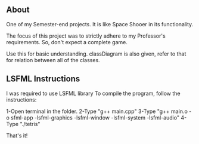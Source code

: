 ## About
One of my Semester-end projects.
It is like Space Shooer in its functionality.

The focus of this project was to strictly adhere to my Professor's requirements.
So, don't expect a complete game.

Use this for basic understanding. classDiagram is also given, refer to that for relation between all of the classes.

## LSFML Instructions

I was required to use LSFML library
To compile the program, follow the instructions:

1-Open terminal in the folder.
2-Type "g++ main.cpp"
3-Type "g++ main.o -o sfml-app -lsfml-graphics -lsfml-window -lsfml-system -lsfml-audio" 
4-Type "./tetris"

That's it!
